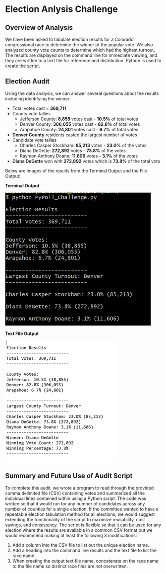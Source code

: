 # Election Anlysis Challenge

## Overview of Analysis

We have been asked to tabulate election results for a Colorado congressional race to determine the winner of the popular vote.  We also analyzed county vote counts to determine which had the highest turnout. The results are displayed on the command line for immediate viewing, and they are written to a text file for reference and distribution.  Python is used to create the script.

## Election Audit

Using the data analysis, we can answer several questions about the results including identifying the winner:

- Total votes cast = **369,711**
- County vote tallies
   -  Jefferson County:  **8,855** votes cast - **10.5%** of total votes
   -  Denver County:   **306,055** votes cast - **82.8%** of total votes
   -  Arapahoe County:  **24,801** votes cast -  **6.7%** of total votes
- **Denver County** residents casted the largest number of votes
-  Candidate vote tallies
   - Charles Casper Stockham:  **85,213** votes - **23.0%** of the votes
   - Diana DeGette:           **272,892** votes - **73.8%** of the votes
   - Raymon Anthony Doane:     **11,606** votes -  **3.1%** of the votes
- **Diana DeGette** won with **272,892** votes which is **73.8%** of the total vote

Below are images of the results from the Terminal Output and the File Output:

**Terminal Output**

![Terminal Output](/Resources/Terminal_Results.png)

**Text File Output**

![File Output](/Resources/File_Results.png)

## Summary and Future Use of Audit Script
 
To complete this audit, we wrote a program to read through the provided comma delimited file (CSV) containing votes and summarized all the individual lines contained within using a Python script.  The code was written so that it would run for any number of candidates across any number of counties for a single election.  If the committee wanted to have a repeatable election tabulation method for all elections, we would suggest extending the functionality of the script to maximize reusability, cost savings, and consistency.  The script is flexible so that it can be used for any election where the results are available in a common CSV format but we would recommend making at least the following 3 modifications:
 1.  Add a column into the CSV file to list out the unique election name.
 2.  Add a heading into the command line results and the text file to list the race name.
 3.  When creating the output text file name, concatenate on the race name to the file name so distinct race files are not overwritten.

